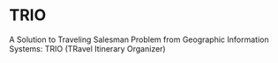 # TRIO
A Solution to Traveling Salesman Problem from Geographic Information Systems: TRIO (TRavel Itinerary Organizer)
